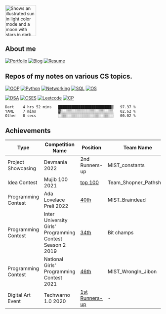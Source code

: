 <picture>
  <source media="(prefers-color-scheme: dark)" srcset="https://user-images.githubusercontent.com/25423296/163456776-7f95b81a-f1ed-45f7-b7ab-8fa810d529fa.png">
  <img alt="Shows an illustrated sun in light color mode and a moon with stars in dark color mode." height="100px" width="100px" src="https://user-images.githubusercontent.com/25423296/163456779-a8556205-d0a5-45e2-ac17-42d089e3c3f8.png">
</picture>


## About me

[![Portfolio](https://img.shields.io/badge/-Portfolio-9cf)](https://nazia-shehnaz.netlify.app/) [![Blog](https://img.shields.io/badge/-Blog-9cf)](https://geek-a-byte.github.io/) [![Resume](https://img.shields.io/badge/-Resume-9cf)](https://github.com/Geek-a-Byte/Geek-a-Byte/files/8364038/Resume.of.Nazia.Shehnaz.Joynab.pdf)

## Repos of my notes on various CS topics. 
[![OOP](https://img.shields.io/badge/-Object_Oriented_Programming-9cf)](https://github.com/Geek-a-Byte/OOP) [![Python](https://img.shields.io/badge/-PyHaxx-9cf)](https://github.com/Geek-a-Byte/PyHaxx) [![Networking](https://img.shields.io/badge/-Networking-9cf)](https://github.com/Geek-a-Byte/Networking) [![SQL](https://img.shields.io/badge/-Structured_Query_Language-9cf)](https://github.com/Geek-a-Byte/sql-practice) [![OS](https://img.shields.io/badge/-Operating_Systems-9cf)](https://docs.google.com/document/d/1E80sN9LdFAOZAzlJTFtA_E9qLYEQXq-aHApknUMNqW0/edit?usp=sharing) 

[![DSA](https://img.shields.io/badge/-Data_Structures_and_algorithms-9cf)](https://github.com/Geek-a-Byte/DSA) [![CSES](https://img.shields.io/badge/-CSES-9cf)](https://github.com/Geek-a-Byte/CSES) [![Leetcode](https://img.shields.io/badge/-Leetcode-9cf)](https://github.com/Geek-a-Byte/Leetcode-Solutions) [![CP](https://img.shields.io/badge/-Competitive_programming-9cf)](https://github.com/Geek-a-Byte/CP)



  
<!--  
</h5>
<h5 align="center">
Github Stats
</h5>
-->


<!-- <p align="center"><a href="https://github.com/geek-a-byte/">
<img title="🔥 Get streak stats for your profile at git.io/streak-stats" height="170px" alt="geek-a-byte's streak" src="https://github-readme-streak-stats.herokuapp.com/?user=geek-a-byte&theme=black-ice&hide_border=true&stroke=0000&background=0D1117"/>
</a></p> -->
<!--
<p>
<a align="left" href="https://github.com/geek-a-byte/github-readme-stats"><img alt="geek-a-byte's Github Stats" height="170px" width="45%" src="https://github-readme-stats.vercel.app/api?username=geek-a-byte&show_icons=true&count_private=true&theme=react&hide_border=true&bg_color=0D1117" /></a>
<a href="https://github.com/geek-a-byte/"><img align="right" alt="geek-a-byte's Top Languages" height="170px" width="45%" src="https://github-readme-streak-stats.herokuapp.com/?user=geek-a-byte&theme=black-ice&hide_border=true&stroke=0000&background=0D1117" /></a>

<a href="https://github.com/geek-a-byte/github-readme-activity-graph"><img alt="geek-a-byte's Activity Graph" src="https://activity-graph.herokuapp.com/graph?username=geek-a-byte&bg_color=0D1117&color=5BCDEC&line=5BCDEC&point=FFFFFF&hide_border=true" /></a>
-->
<!--START_SECTION:waka-->

```text
Dart    4 hrs 52 mins   ████████████████████████▒   97.37 %
YAML    7 mins          ▓░░░░░░░░░░░░░░░░░░░░░░░░   02.62 %
Other   0 secs          ░░░░░░░░░░░░░░░░░░░░░░░░░   00.02 %
```

<!--END_SECTION:waka-->

## Achievements


| Type               | Competition Name        | Position     | Team Name | Project Name | Prize Money |
| -------------      | ---------------------   | ------------ | --------- | ------------ |-------------|
| Project Showcasing | Devmania 2022           |2nd Runners-up| MIST_constants | Shohay  | 8000 tk     |
| Idea Contest       | Mujib 100 2021          | [top 100](https://drive.google.com/file/d/1R02NZkyqNVq6FlMwd78P_RzYeSog53au/view) | Team_Shopner_Pathshala | Shopner_Pathshala | 20000 tk |
| Programming Contest| Ada Lovelace Preli 2022 | [40th](https://toph.co/c/alngpc-2022-preliminary/standings) | MIST_Braindead | - | - |
| Programming Contest| Inter University Girls' Programming Contest Season 2 2019 | [34th](https://toph.co/c/iugpc-s2/standings) | Bit champs | - | - |
| Programming Contest| National Girls' Programming Contest 2021 | [46th](https://toph.co/c/ngpc-2021/standings) | MIST_WrongIn_Jibon | - | - |
| Digital Art Event  | Techwarno 1.0 2020 | [1st Runners-up](https://drive.google.com/file/d/1pquqVb_D0yM5A2O2ZSSvSVKND-xnIm9c/view) | - | - |
